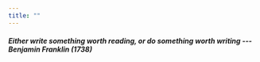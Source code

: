 ```yaml
---
title: ""
---
```


#### _Either write something worth reading, or do something worth writing --- Benjamin Franklin (1738)_
